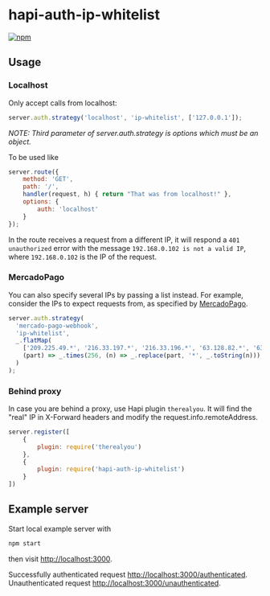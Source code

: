 # hapi-auth-ip-whitelist

[![npm](https://img.shields.io/npm/v/hapi-auth-ip-whitelist.svg)](https://www.npmjs.com/package/hapi-auth-ip-whitelist)

## Usage

### Localhost

Only accept calls from localhost:

```js
server.auth.strategy('localhost', 'ip-whitelist', ['127.0.0.1']);
```

*NOTE: Third parameter of server.auth.strategy is options which must be an object.* 

To be used like

```js
server.route({ 
	method: 'GET', 
	path: '/',
	handler(request, h) { return "That was from localhost!" }, 
	options: {
        auth: 'localhost'
	}
});
```

In the route receives a request from a different IP, it will respond a `401 unauthorized` error with the message `192.168.0.102 is not a valid IP`, where `192.168.0.102` is the IP of the request.

### MercadoPago

You can also specify several IPs by passing a list instead. For example, consider the IPs to expect requests from, as specified by [MercadoPago](https://www.mercadopago.com.co/developers/en/api-docs/basics/design-considerations).

```js
server.auth.strategy(
  'mercado-pago-webhook',
  'ip-whitelist',
  _.flatMap(
    ['209.225.49.*', '216.33.197.*', '216.33.196.*', '63.128.82.*', '63.128.83.*', '63.128.94.*'],
    (part) => _.times(256, (n) => _.replace(part, '*', _.toString(n)))
  )
);
```

### Behind proxy

In case you are behind a proxy, use Hapi plugin `therealyou`.
It will find the "real" IP in X-Forward headers and modify the request.info.remoteAddress.

```js
server.register([
	{
		plugin: require('therealyou')
	},
	{
		plugin: require('hapi-auth-ip-whitelist')
	}
])
```

## Example server

Start local example server with

```bash
npm start
```

then visit [http://localhost:3000](http://localhost:3000).

Successfully authenticated request [http://localhost:3000/authenticated](http://localhost:3000/authenticated).
Unauthenticated request [http://localhost:3000/unauthenticated](http://localhost:3000/unauthenticated).